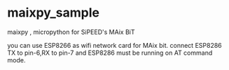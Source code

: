 # maixpy_sample
maixpy , micropython for SiPEED's MAix BiT

you can use ESP8266 as wifi network card for MAix bit.
connect ESP8286 TX to pin-6,RX to pin-7
and ESP8286 must be running on AT command mode.
